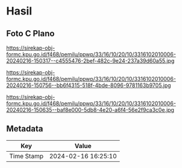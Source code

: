 # Hasil

## Foto C Plano

https://sirekap-obj-formc.kpu.go.id/f468/pemilu/ppwp/33/16/10/20/10/3316102010006-20240216-150317--c4555476-2bef-482c-9e24-237a39d60a55.jpg

https://sirekap-obj-formc.kpu.go.id/f468/pemilu/ppwp/33/16/10/20/10/3316102010006-20240216-150756--bb6f4315-518f-4bde-8096-9781163b9705.jpg

https://sirekap-obj-formc.kpu.go.id/f468/pemilu/ppwp/33/16/10/20/10/3316102010006-20240216-150635--baf8e000-5db8-4e20-a6f4-56e2f9ca3c0e.jpg


## Metadata

| Key        | Value               |
| ---------- | ------------------- |
| Time Stamp | 2024-02-16 16:25:10 |



